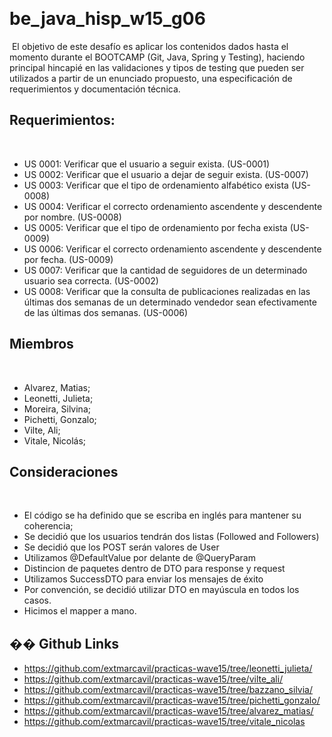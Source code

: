 ​
# be_java_hisp_w15_g06
​
El objetivo de este desafío es aplicar los contenidos dados hasta el momento durante el BOOTCAMP (Git, Java, Spring y Testing), haciendo principal hincapié en las validaciones y tipos de testing que pueden ser utilizados a partir de un enunciado propuesto, una especificación de requerimientos y documentación técnica.
​
​
​
​
## Requerimientos: 
​
​
- US 0001: Verificar que el usuario a seguir exista. (US-0001)
- US 0002: Verificar que el usuario a dejar de seguir exista. (US-0007)
- US 0003: Verificar que el tipo de ordenamiento alfabético exista (US-0008)
- US 0004: Verificar el correcto ordenamiento ascendente y descendente por nombre. (US-0008)
- US 0005: Verificar que el tipo de ordenamiento por fecha exista (US-0009)
- US 0006: Verificar el correcto ordenamiento ascendente y descendente por fecha. (US-0009)
- US 0007: Verificar que la cantidad de seguidores de un determinado usuario sea correcta. (US-0002)
- US 0008: Verificar que la consulta de publicaciones realizadas en las últimas dos semanas de un determinado vendedor sean efectivamente de las últimas dos semanas. (US-0006)
​
## Miembros
​
- Alvarez, Matias;
- Leonetti, Julieta;
- Moreira, Silvina;
- Pichetti, Gonzalo;
- Vilte, Ali;
- Vitale, Nicolás;
​
​
## Consideraciones
​
- El código se ha definido que se escriba en inglés para mantener su coherencia; 
- Se decidió que los usuarios tendrán dos listas (Followed and Followers) 
- Se decidió que los POST serán valores de User
- Utilizamos @DefaultValue por delante de @QueryParam 
- Distincion de paquetes dentro de DTO para response y request 
- Utilizamos SuccessDTO para enviar los mensajes de éxito
- Por convención, se decidió utilizar DTO en mayúscula en todos los casos.
- Hicimos el mapper a mano.
​
## �� Github Links
- https://github.com/extmarcavil/practicas-wave15/tree/leonetti_julieta/
- https://github.com/extmarcavil/practicas-wave15/tree/vilte_ali/
- https://github.com/extmarcavil/practicas-wave15/tree/bazzano_silvia/
- https://github.com/extmarcavil/practicas-wave15/tree/pichetti_gonzalo/
- https://github.com/extmarcavil/practicas-wave15/tree/alvarez_matias/
- https://github.com/extmarcavil/practicas-wave15/tree/vitale_nicolas
​
